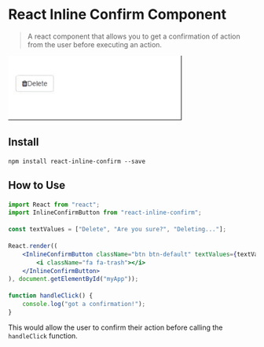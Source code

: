 # React Inline Confirm Component

> A react component that allows you to get a confirmation of action from the user before executing an action.

![screenshot](screenshot.gif)

## Install

```
npm install react-inline-confirm --save
```

## How to Use

```jsx
import React from "react";
import InlineConfirmButton from "react-inline-confirm";

const textValues = ["Delete", "Are you sure?", "Deleting..."];

React.render((
	<InlineConfirmButton className="btn btn-default" textValues={textValues} showTimer onClick={handleClick}>
		<i className="fa fa-trash"></i>
	</InlineConfirmButton>
), document.getElementById("myApp"));

function handleClick() {
	console.log("got a confirmation!");
}
```

This would allow the user to confirm their action before calling the `handleClick` function.

